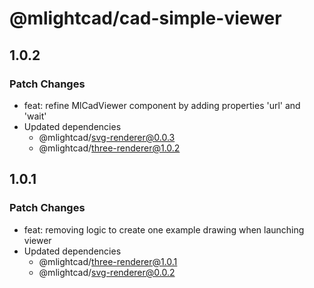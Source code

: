 # @mlightcad/cad-simple-viewer

## 1.0.2

### Patch Changes

- feat: refine MlCadViewer component by adding properties 'url' and 'wait'
- Updated dependencies
  - @mlightcad/svg-renderer@0.0.3
  - @mlightcad/three-renderer@1.0.2

## 1.0.1

### Patch Changes

- feat: removing logic to create one example drawing when launching viewer
- Updated dependencies
  - @mlightcad/three-renderer@1.0.1
  - @mlightcad/svg-renderer@0.0.2
